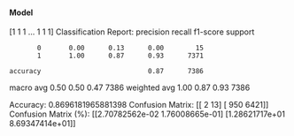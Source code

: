 #### Model
[1 1 1 ... 1 1 1]
Classification Report:
              precision    recall  f1-score   support

           0       0.00      0.13      0.00        15
           1       1.00      0.87      0.93      7371

    accuracy                           0.87      7386
   macro avg       0.50      0.50      0.47      7386
weighted avg       1.00      0.87      0.93      7386

Accuracy: 0.8696181965881398
Confusion Matrix:
[[   2   13]
 [ 950 6421]]
Confusion Matrix (%):
[[2.70782562e-02 1.76008665e-01]
 [1.28621717e+01 8.69347414e+01]]
